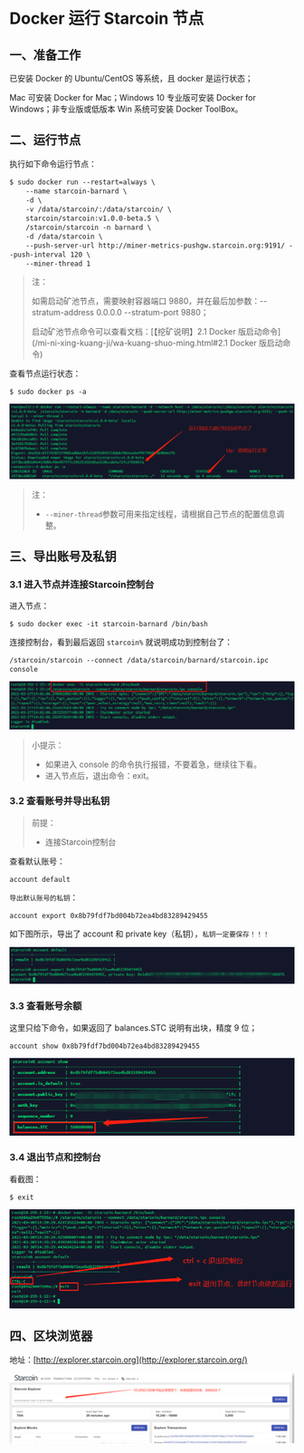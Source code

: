 # Docker 运行 Starcoin 节点

## 一、准备工作

已安装 Docker 的 Ubuntu/CentOS 等系统，且 docker 是运行状态；

Mac 可安装 Docker for Mac；Windows 10 专业版可安装 Docker for Windows；非专业版或低版本 Win 系统可安装 Docker ToolBox。

## 二、运行节点

执行如下命令运行节点：

```shell
$ sudo docker run --restart=always \
    --name starcoin-barnard \
    -d \
    -v /data/starcoin/:/data/starcoin/ \
    starcoin/starcoin:v1.0.0-beta.5 \
    /starcoin/starcoin -n barnard \
    -d /data/starcoin \
    --push-server-url http://miner-metrics-pushgw.starcoin.org:9191/ --push-interval 120 \
    --miner-thread 1
```

> 注：
>
> 如需启动矿池节点，需要映射容器端口 9880，并在最后加参数：--stratum-address 0.0.0.0 --stratum-port 9880；
>
> 启动矿池节点命令可以查看文档：[【挖矿说明】2.1 Docker 版启动命令](/mi-ni-xing-kuang-ji/wa-kuang-shuo-ming.html#2.1 Docker 版启动命令)



查看节点运行状态：

```shell
$ sudo docker ps -a
```

![start-node-docker-node-start](../../images/start-node-docker-node-start.png)

> 注：
>
> - `--miner-thread`参数可用来指定线程，请根据自己节点的配置信息调整。

## 三、导出账号及私钥

### 3.1 进入节点并连接Starcoin控制台

进入节点：

```shell
$ sudo docker exec -it starcoin-barnard /bin/bash
```

连接控制台，看到最后返回 `starcoin%` 就说明成功到控制台了：

```shell
/starcoin/starcoin --connect /data/starcoin/barnard/starcoin.ipc console
```

![start-node-docker-connet-console](../../images/start-node-docker-connet-console.png)

> 小提示：
>
> - 如果进入 console 的命令执行报错，不要着急，继续往下看。
> - 进入节点后，退出命令：exit。

### 3.2 查看账号并导出私钥

> 前提：
>
> - 连接Starcoin控制台

查看默认账号：

```
account default
```

`导出默认账号的私钥`：

```
account export 0x8b79fdf7bd004b72ea4bd83289429455
```

如下图所示，导出了 account 和 private key（私钥），`私钥一定要保存！！！`

![start-node-docker-console-account-default](../../images/start-node-docker-console-account-default.png)

### 3.3 查看账号余额

这里只给下命令，如果返回了 balances.STC 说明有出块，精度 9 位；

```
account show 0x8b79fdf7bd004b72ea4bd83289429455
```

![start-node-docker-console-account-show](../../images/start-node-docker-console-account-show.png)

### 3.4 退出节点和控制台

看截图：

```
$ exit
```

![start-node-docker-console-exit](../../images/start-node-docker-console-exit.png)

## 四、区块浏览器

地址：[http://explorer.starcoin.org](http://explorer.starcoin.org/)

![startcoin-explorer](../../images/startcoin-explorer.png)